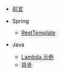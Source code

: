 * [前言](README.md)

* Spring
    * [RestTemplate](spring/rest_template.md)

* Java
    * [Lambda 示例](java/java8/lambda.md)
    * [异步](java/异步.md)
